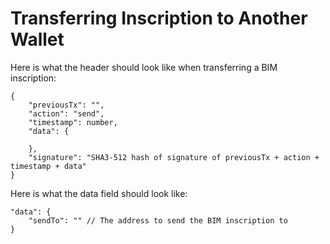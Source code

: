 # Transferring Inscription to Another Wallet

Here is what the header should look like when transferring a BIM inscription:

```
{
    "previousTx": "",
    "action": "send",
    "timestamp": number,
    "data": {

    },
    "signature": "SHA3-512 hash of signature of previousTx + action + timestamp + data"
}
```

Here is what the data field should look like:

```
"data": {
    "sendTo": "" // The address to send the BIM inscription to
}
```